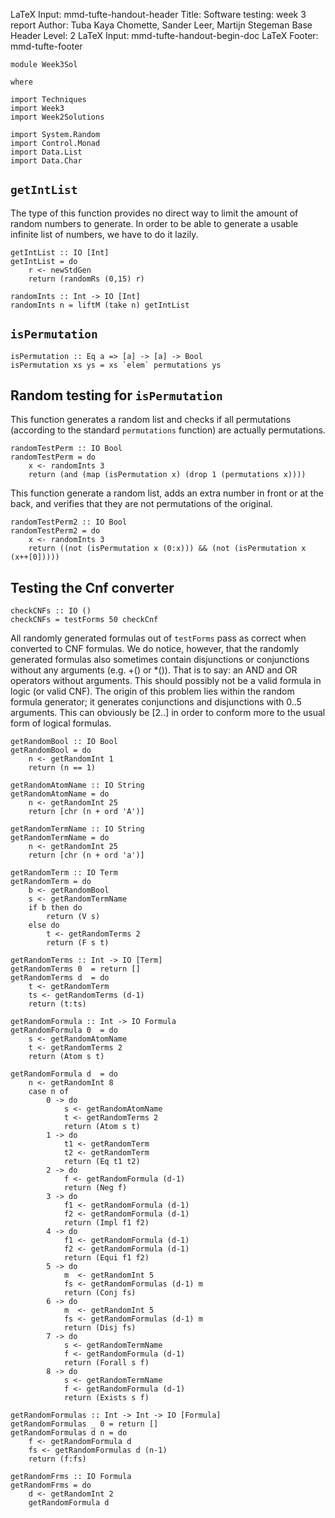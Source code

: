 LaTeX Input:        mmd-tufte-handout-header
Title:              Software testing: week 3 report
Author:             Tuba Kaya Chomette, Sander Leer, Martijn Stegeman
Base Header Level:  2
LaTeX Input:        mmd-tufte-handout-begin-doc
LaTeX Footer:       mmd-tufte-footer

	module Week3Sol

	where 

	import Techniques
	import Week3
	import Week2Solutions

	import System.Random
	import Control.Monad
	import Data.List
	import Data.Char

## `getIntList`

The type of this function provides no direct way to limit the amount of random
numbers to generate. In order to be able to generate a usable infinite list of
numbers, we have to do it lazily.

	getIntList :: IO [Int]
	getIntList = do
	    r <- newStdGen
	    return (randomRs (0,15) r)

	randomInts :: Int -> IO [Int]
	randomInts n = liftM (take n) getIntList

## `isPermutation`

	isPermutation :: Eq a => [a] -> [a] -> Bool
	isPermutation xs ys = xs `elem` permutations ys

## Random testing for `isPermutation`

This function generates a random list and checks if all permutations (according
to the standard `permutations` function) are actually permutations.

	randomTestPerm :: IO Bool
	randomTestPerm = do
	    x <- randomInts 3
	    return (and (map (isPermutation x) (drop 1 (permutations x))))

This function generate a random list, adds an extra number in front or at the
back, and verifies that they are not permutations of the original.

	randomTestPerm2 :: IO Bool
	randomTestPerm2 = do
	    x <- randomInts 3
	    return ((not (isPermutation x (0:x))) && (not (isPermutation x (x++[0]))))

## Testing the Cnf converter

	checkCNFs :: IO ()
	checkCNFs = testForms 50 checkCnf

All randomly generated formulas out of `testForms` pass as correct when
converted to CNF formulas. We do notice, however, that the randomly generated
formulas also sometimes contain disjunctions or conjunctions without any
arguments (e.g. +() or *()). That is to say: an AND and OR operators without
arguments. This should possibly not be a valid formula in logic (or valid CNF).
The origin of this problem lies within the random formula generator; it
generates conjunctions and disjunctions with 0..5 arguments. This can obviously
be [2..] in order to conform more to the usual form of logical formulas.

	getRandomBool :: IO Bool
	getRandomBool = do
	    n <- getRandomInt 1
	    return (n == 1)

	getRandomAtomName :: IO String
	getRandomAtomName = do
	    n <- getRandomInt 25
	    return [chr (n + ord 'A')]

	getRandomTermName :: IO String
	getRandomTermName = do
	    n <- getRandomInt 25
	    return [chr (n + ord 'a')]

	getRandomTerm :: IO Term
	getRandomTerm = do
	    b <- getRandomBool
	    s <- getRandomTermName
	    if b then do
	        return (V s)
	    else do
	        t <- getRandomTerms 2
	        return (F s t)

	getRandomTerms :: Int -> IO [Term]
	getRandomTerms 0  = return []
	getRandomTerms d  = do
	    t <- getRandomTerm
	    ts <- getRandomTerms (d-1)
	    return (t:ts)
                        
	getRandomFormula :: Int -> IO Formula
	getRandomFormula 0  = do
	    s <- getRandomAtomName
	    t <- getRandomTerms 2
	    return (Atom s t)

	getRandomFormula d  = do
	    n <- getRandomInt 8
	    case n of 
	        0 -> do
	            s <- getRandomAtomName
	            t <- getRandomTerms 2
	            return (Atom s t)
	        1 -> do
	            t1 <- getRandomTerm
	            t2 <- getRandomTerm
	            return (Eq t1 t2)
	        2 -> do
	            f <- getRandomFormula (d-1)
	            return (Neg f) 
	        3 -> do
	            f1 <- getRandomFormula (d-1)
	            f2 <- getRandomFormula (d-1)
	            return (Impl f1 f2)
	        4 -> do
	            f1 <- getRandomFormula (d-1)
	            f2 <- getRandomFormula (d-1)
	            return (Equi f1 f2)
	        5 -> do
	            m  <- getRandomInt 5
	            fs <- getRandomFormulas (d-1) m
	            return (Conj fs)
	        6 -> do
	            m  <- getRandomInt 5 
	            fs <- getRandomFormulas (d-1) m
	            return (Disj fs)
	        7 -> do
	            s <- getRandomTermName
	            f <- getRandomFormula (d-1)
	            return (Forall s f)
	        8 -> do
	            s <- getRandomTermName
	            f <- getRandomFormula (d-1)
	            return (Exists s f)

	getRandomFormulas :: Int -> Int -> IO [Formula]
	getRandomFormulas _ 0 = return []
	getRandomFormulas d n = do 
	    f <- getRandomFormula d
	    fs <- getRandomFormulas d (n-1) 
	    return (f:fs)

	getRandomFrms :: IO Formula
	getRandomFrms = do
	    d <- getRandomInt 2
	    getRandomFormula d
